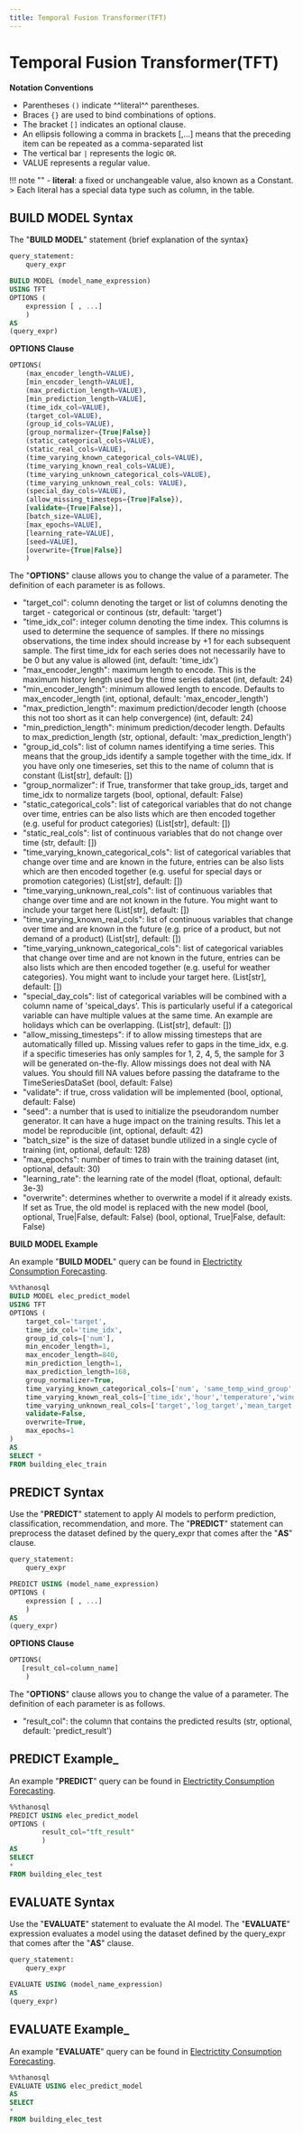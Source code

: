 ```yaml
---
title: Temporal Fusion Transformer(TFT)
---
```


# __Temporal Fusion Transformer(TFT)__

__Notation Conventions__

- Parentheses `()` indicate ^^literal^^ parentheses.
- Braces `{}` are used to bind combinations of options.
- The bracket `[]` indicates an optional clause.
- An ellipsis following a comma in brackets [,...] means that the preceding item can be repeated as a comma-separated list
- The vertical bar `|` represents the logic `OR`.
- VALUE represents a regular value.

!!! note ""
    - __literal__: a fixed or unchangeable value, also known as a Constant.
    > Each literal has a special data type such as column, in the table.

## __BUILD MODEL Syntax__

The "__BUILD MODEL__" statement {brief explanation of the syntax}

```sql
query_statement:
    query_expr

BUILD MODEL (model_name_expression)
USING TFT
OPTIONS (
    expression [ , ...]
    )
AS
(query_expr)
```

__OPTIONS Clause__

```sql
OPTIONS(
    (max_encoder_length=VALUE),
    [min_encoder_length=VALUE],
    (max_prediction_length=VALUE),
    [min_prediction_length=VALUE],
    (time_idx_col=VALUE),
    (target_col=VALUE),
    (group_id_cols=VALUE),
    [group_normalizer={True|False}]
    (static_categorical_cols=VALUE),
    (static_real_cols=VALUE),
    (time_varying_known_categorical_cols=VALUE),
    (time_varying_known_real_cols=VALUE),
    (time_varying_unknown_categorical_cols=VALUE),
    (time_varying_unknown_real_cols: VALUE),
    (special_day_cols=VALUE), 
    (allow_missing_timesteps={True|False}),
    [validate={True|False}],
    [batch_size=VALUE],
    [max_epochs=VALUE],
    [learning_rate=VALUE],
    [seed=VALUE],
    [overwrite={True|False}]
    )
```

The "__OPTIONS__" clause allows you to change the value of a parameter. The definition of each parameter is as follows.

- "target_col": column denoting the target or list of columns denoting the target - categorical or continous (str, default: 'target')
- "time_idx_col": integer column denoting the time index. This columns is used to determine the sequence of samples. If there no missings observations, the time index should increase by +1 for each subsequent sample. The first time_idx for each series does not necessarily have to be 0 but any value is allowed (int, default: 'time_idx')
- "max_encoder_length": maximum length to encode. This is the maximum history length used by the time series dataset (int, default: 24)
- "min_encoder_length": minimum allowed length to encode. Defaults to max_encoder_length (int, optional, default: 'max_encoder_length')
- "max_prediction_length": maximum prediction/decoder length (choose this not too short as it can help convergence) (int, default: 24)
- "min_prediction_length": minimum prediction/decoder length. Defaults to max_prediction_length (str, optional, default: 'max_prediction_length')
- "group_id_cols": list of column names identifying a time series. This means that the group_ids identify a sample together with the time_idx. If you have only one timeseries, set this to the name of column that is constant (List[str], default: [])
- "group_normalizer": if True, transformer that take group_ids, target and time_idx to normalize targets (bool, optional, default: False)
- "static_categorical_cols": list of categorical variables that do not change over time, entries can be also lists which are then encoded together (e.g. useful for product categories) (List[str], default: [])
- "static_real_cols": list of continuous variables that do not change over time (str, default: [])
- "time_varying_known_categorical_cols": list of categorical variables that change over time and are known in the future, entries can be also lists which are then encoded together (e.g. useful for special days or promotion categories) (List[str], default: [])
- "time_varying_unknown_real_cols": list of continuous variables that change over time and are not known in the future. You might want to include your target here (List[str], default: [])
- "time_varying_known_real_cols": list of continuous variables that change over time and are known in the future (e.g. price of a product, but not demand of a product) (List[str], default: [])
- "time_varying_unknown_categorical_cols": list of categorical variables that change over time and are not known in the future, entries can be also lists which are then encoded together (e.g. useful for weather categories). You might want to include your target here. (List[str], default: [])
- "special_day_cols": list of categorical variables will be combined with a column name of 'speical_days'. This is particularly useful if a categorical variable can have multiple values at the same time. An example are holidays which can be overlapping. (List[str], default: [])
- "allow_missing_timesteps": if to allow missing timesteps that are automatically filled up. Missing values refer to gaps in the time_idx, e.g. if a specific timeseries has only samples for 1, 2, 4, 5, the sample for 3 will be generated on-the-fly. Allow missings does not deal with NA values. You should fill NA values before passing the dataframe to the TimeSeriesDataSet (bool, default: False)
- "validate": if true, cross validation will be implemented (bool, optional, default: False)
- "seed": a number that is used to initialize the pseudorandom number generator. It can have a huge impact on the training results. This let a model be reproducible (int, optional, default: 42)
- "batch_size" is the size of dataset bundle utilized in a single cycle of training (int, optional, default: 128)
- "max_epochs": number of times to train with the training dataset (int, optional, default: 30)
- "learning_rate": the learning rate of the model (float, optional, default: 3e-3)
- "overwrite": determines whether to overwrite a model if it already exists. If set as True, the old model is replaced with the new model (bool, optional, True|False, default: False) (bool, optional, True|False, default: False)


__BUILD MODEL Example__

An example "__BUILD MODEL__" query can be found in [Electrictity Consumption Forecasting]({/en/tutorials/thanosql_ml/timeseries/timeseries_forecasting.ipynb/}).

```sql
%%thanosql
BUILD MODEL elec_predict_model
USING TFT
OPTIONS (
    target_col='target',
    time_idx_col='time_idx',
    group_id_cols=['num'],
    min_encoder_length=1,
    max_encoder_length=840,
    min_prediction_length=1, 
    max_prediction_length=168,
    group_normalizer=True,  
    time_varying_known_categorical_cols=['num', 'same_temp_wind_group', 'holiday', 'dow', 'cluster', 'before_holiday_flag', 'natural_cooling_sys_flag', 'solar_sys_flag'],
    time_varying_known_real_cols=['time_idx','hour','temperature','windspeed','humidity','precipitation','insolation','days_left_holiday'],
    time_varying_unknown_real_cols=['target','log_target','mean_target','mean_target_num','mean_target_stwg','mean_target_cluster'],    
    validate=False,    
    overwrite=True,
    max_epochs=1
)
AS 
SELECT *
FROM building_elec_train
```

## __PREDICT Syntax__

Use the "__PREDICT__" statement to apply AI models to perform prediction, classification, recommendation, and more. The "__PREDICT__" statement can preprocess the dataset defined by the query_expr that comes after the "__AS__" clause.

```sql
query_statement:
    query_expr

PREDICT USING (model_name_expression)
OPTIONS (
    expression [ , ...]
    )
AS
(query_expr)
```
__OPTIONS Clause__

```sql
OPTIONS(
   [result_col=column_name]
    )
```

The "__OPTIONS__" clause allows you to change the value of a parameter. The definition of each parameter is as follows.

- "result_col": the column that contains the predicted results (str, optional, default: 'predict_result')

## __PREDICT Example___

An example "__PREDICT__" query can be found in [Electrictity Consumption Forecasting]({/en/tutorials/thanosql_ml/timeseries/timeseries_forecasting.ipynb/}).

```sql
%%thanosql 
PREDICT USING elec_predict_model 
OPTIONS (      
        result_col="tft_result"
        )
AS 
SELECT 
* 
FROM building_elec_test
```

## __EVALUATE Syntax__

Use the "__EVALUATE__" statement to evaluate the AI model. The "__EVALUATE__" expression evaluates a model using the dataset defined by the query_expr that comes after the "__AS__" clause.

```sql
query_statement:
    query_expr

EVALUATE USING (model_name_expression)
AS
(query_expr)
```

## __EVALUATE Example___

An example "__EVALUATE__" query can be found in [Electrictity Consumption Forecasting]({/en/tutorials/thanosql_ml/timeseries/timeseries_forecasting.ipynb/}).

```sql
%%thanosql  
EVALUATE USING elec_predict_model 
AS 
SELECT 
*       
FROM building_elec_test
```